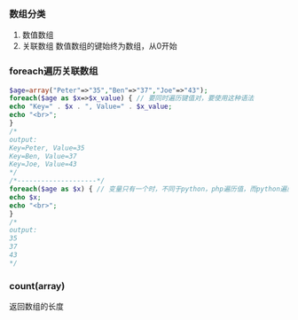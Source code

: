 ### 数组分类
1. 数值数组
2. 关联数组
数值数组的键始终为数组，从0开始

### foreach遍历关联数组
``` php
$age=array("Peter"=>"35","Ben"=>"37","Joe"=>"43"); 
foreach($age as $x=>$x_value) { // 要同时遍历键值对，要使用这种语法
echo "Key=" . $x . ", Value=" . $x_value;
echo "<br>";
}
/*
output:
Key=Peter, Value=35  
Key=Ben, Value=37  
Key=Joe, Value=43
*/
/*--------------------*/
foreach($age as $x) { // 变量只有一个时，不同于python，php遍历值，而python遍历键
echo $x;
echo "<br>";
}
/*
output:
35  
37  
43
*/
```

### count(array)
返回数组的长度